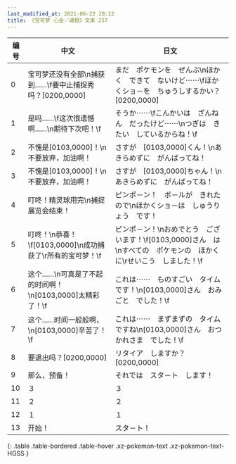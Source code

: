 ```yaml
---
last_modified_at: 2021-06-22 20:12
title: 《宝可梦 心金／魂银》文本 257
---
```

| 编号 | 中文 | 日文 |
| ---- | ---- | ---- |
| 0 | 宝可梦还没有全部\n捕获到……\f要中止捕捉秀吗？[0200,0000] | まだ　ポケモンを　ぜんぶ\nほかく　できて　ないけど⋯⋯\fほかくショ－を　ちゅうしするかい？[0200,0000] |
| 1 | 是吗……\f这次很遗憾啊……\n期待下次吧！\f | そうか⋯⋯\fこんかいは　ざんねん　だったけど⋯⋯\nつぎは　きたい　しているからね！\f |
| 2 | 不愧是[0103,0000]！\n不要放弃，加油啊！ | さすが　[0103,0000]くん！\nあきらめずに　がんばってね！ |
| 3 | 不愧是[0103,0000]！\n不要放弃，加油啊！ | さすが　[0103,0000]ちゃん！\nあきらめずに　がんばってね！ |
| 4 | 叮咚！精灵球用完\n捕捉展览会结束！ | ピンポ－ン！　ボ－ルが　きれたので\nほかくショ－は　しゅうりょう　です！ |
| 5 | 叮咚！\n恭喜！\f[0103,0000]\n成功捕获了\r所有的宝可梦！\f | ピンポ－ン！\nおめでとう　ございます！\f[0103,0000]さん　は\nすべての　ポケモンの　ほかくに\rせいこう　しました！\f |
| 6 | 这个……\n可真是了不起的时间啊！\n[0103,0000]太精彩了！\f | これは⋯⋯　ものすごい　タイムです！\n[0103,0000]さん　おみごと　でした！\f |
| 7 | 这个……时间一般般啊，\n[0103,0000]辛苦了！\f | これは⋯⋯　まずまずの　タイムですね\n[0103,0000]さん　おつかれさま　でした！\f |
| 8 | 要退出吗？[0200,0000] | リタイア　しますか？[0200,0000] |
| 9 | 那么，预备！ | それでは　スタ－ト　します！ |
| 10 | ３ | ３ |
| 11 | ２ | ２ |
| 12 | １ | １ |
| 13 | 开始！ | スタ－ト！ |
{: .table .table-bordered .table-hover .xz-pokemon-text .xz-pokemon-text-HGSS }